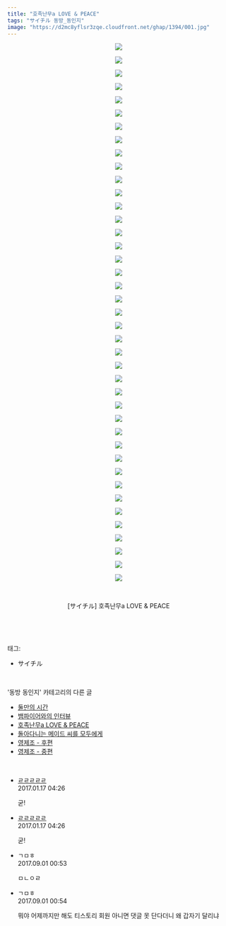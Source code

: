 ```yaml
---
title: "호족난무a LOVE & PEACE"
tags: "サイチル 동방_동인지"
image: "https://d2mc8yflsr3zqe.cloudfront.net/ghap/1394/001.jpg"
---
```

<div class="article">
<p style="text-align: center; clear: none; float: none;"><img src="{{ site.imgserver2 }}/ghap/1394/001.jpg"/></p>
<p style="text-align: center; clear: none; float: none;"><img src="{{ site.imgserver2 }}/ghap/1394/002.jpg"/></p>
<p style="text-align: center; clear: none; float: none;"><img src="{{ site.imgserver2 }}/ghap/1394/003.jpg"/></p>
<p style="text-align: center; clear: none; float: none;"><img src="{{ site.imgserver2 }}/ghap/1394/004.jpg"/></p>
<p style="text-align: center; clear: none; float: none;"><img src="{{ site.imgserver2 }}/ghap/1394/005.jpg"/></p>
<p style="text-align: center; clear: none; float: none;"><img src="{{ site.imgserver2 }}/ghap/1394/006.jpg"/></p>
<p style="text-align: center; clear: none; float: none;"><img src="{{ site.imgserver2 }}/ghap/1394/007.jpg"/></p>
<p style="text-align: center; clear: none; float: none;"><img src="{{ site.imgserver2 }}/ghap/1394/008.jpg"/></p>
<p style="text-align: center; clear: none; float: none;"><img src="{{ site.imgserver2 }}/ghap/1394/009.jpg"/></p>
<p style="text-align: center; clear: none; float: none;"><img src="{{ site.imgserver2 }}/ghap/1394/010.jpg"/></p>
<p style="text-align: center; clear: none; float: none;"><img src="{{ site.imgserver2 }}/ghap/1394/011.jpg"/></p>
<p style="text-align: center; clear: none; float: none;"><img src="{{ site.imgserver2 }}/ghap/1394/012.jpg"/></p>
<p style="text-align: center; clear: none; float: none;"><img src="{{ site.imgserver2 }}/ghap/1394/013.jpg"/></p>
<p style="text-align: center; clear: none; float: none;"><img src="{{ site.imgserver2 }}/ghap/1394/014.jpg"/></p>
<p style="text-align: center; clear: none; float: none;"><img src="{{ site.imgserver2 }}/ghap/1394/015.jpg"/></p>
<p style="text-align: center; clear: none; float: none;"><img src="{{ site.imgserver2 }}/ghap/1394/016.jpg"/></p>
<p style="text-align: center; clear: none; float: none;"><img src="{{ site.imgserver2 }}/ghap/1394/017.jpg"/></p>
<p style="text-align: center; clear: none; float: none;"><img src="{{ site.imgserver2 }}/ghap/1394/018.jpg"/></p>
<p style="text-align: center; clear: none; float: none;"><img src="{{ site.imgserver2 }}/ghap/1394/019.jpg"/></p>
<p style="text-align: center; clear: none; float: none;"><img src="{{ site.imgserver2 }}/ghap/1394/020.jpg"/></p>
<p style="text-align: center; clear: none; float: none;"><img src="{{ site.imgserver2 }}/ghap/1394/021.jpg"/></p>
<p style="text-align: center; clear: none; float: none;"><img src="{{ site.imgserver2 }}/ghap/1394/022.jpg"/></p>
<p style="text-align: center; clear: none; float: none;"><img src="{{ site.imgserver2 }}/ghap/1394/023.jpg"/></p>
<p style="text-align: center; clear: none; float: none;"><img src="{{ site.imgserver2 }}/ghap/1394/024.jpg"/></p>
<p style="text-align: center; clear: none; float: none;"><img src="{{ site.imgserver2 }}/ghap/1394/025.jpg"/></p>
<p style="text-align: center; clear: none; float: none;"><img src="{{ site.imgserver2 }}/ghap/1394/026.jpg"/></p>
<p style="text-align: center; clear: none; float: none;"><img src="{{ site.imgserver2 }}/ghap/1394/027.jpg"/></p>
<p style="text-align: center; clear: none; float: none;"><img src="{{ site.imgserver2 }}/ghap/1394/028.jpg"/></p>
<p style="text-align: center; clear: none; float: none;"><img src="{{ site.imgserver2 }}/ghap/1394/029.jpg"/></p>
<p style="text-align: center; clear: none; float: none;"><img src="{{ site.imgserver2 }}/ghap/1394/030.jpg"/></p>
<p style="text-align: center; clear: none; float: none;"><img src="{{ site.imgserver2 }}/ghap/1394/031.jpg"/></p>
<p style="text-align: center; clear: none; float: none;"><img src="{{ site.imgserver2 }}/ghap/1394/032.jpg"/></p>
<p style="text-align: center; clear: none; float: none;"><img src="{{ site.imgserver2 }}/ghap/1394/033.jpg"/></p>
<p style="text-align: center; clear: none; float: none;"><img src="{{ site.imgserver2 }}/ghap/1394/034.jpg"/></p>
<p style="text-align: center; clear: none; float: none;"><img src="{{ site.imgserver2 }}/ghap/1394/035.jpg"/></p>
<p style="text-align: center; clear: none; float: none;"><img src="{{ site.imgserver2 }}/ghap/1394/036.jpg"/></p>
<p style="text-align: center; clear: none; float: none;"><img src="{{ site.imgserver2 }}/ghap/1394/037.jpg"/></p>
<p style="text-align: center; clear: none; float: none;"><img src="{{ site.imgserver2 }}/ghap/1394/038.jpg"/></p>
<p style="text-align: center; clear: none; float: none;"><img src="{{ site.imgserver2 }}/ghap/1394/039.jpg"/></p>
<p style="text-align: center; clear: none; float: none;"><img src="{{ site.imgserver2 }}/ghap/1394/040.jpg"/></p>
<p style="text-align: center; clear: none; float: none;"><img src="{{ site.imgserver2 }}/ghap/1394/041.jpg"/></p>
<p style="text-align: center; clear: none; float: none;"><br/></p>
<p style="text-align: center; clear: none; float: none;">[サイチル] 호족난무a LOVE &amp; PEACE</p>
<p><br/></p>
</div><br/>
<div class="tagTrail">
<p>태그: </p>
<ul>
<li>サイチル</li>
</ul>
</div><br/>
<div class="another">
<p>'동방 동인지' 카테고리의 다른 글</p>
<ul>
<li><a href="/ghap_1396">둘만의 시간</a></li>
<li><a href="/ghap_1395">뱀파이어와의 인터뷰</a></li>
<li><a href="/ghap_1394">호족난무a LOVE &amp; PEACE</a></li>
<li><a href="/ghap_1393">돌아다니는 메이드 씨를 모두에게</a></li>
<li><a href="/ghap_1391">영제조 - 후편</a></li>
<li><a href="/ghap_1390">영제조 - 중편</a></li>
</ul>
</div><br/>
<div class="cb_module cb_fluid">
<div class="cb_wrt cb_profile">
<div class="comment">
<ul>
<li class="cb_thumb_off" id="comment14893465">
<div class="cb_comment_area">
<div class="cb_info_area">
<div class="cb_section">
<span class="cb_nick_name"> <a href="http:/" onclick="return openLinkInNewWindow(this)">ㄹㄹㄹㄹㄹ</a></span>
</div>
<div class="cb_section">
<span class="cb_date">2017.01.17 04:26 </span>
</div>
</div>
<div class="cb_dsc_comment">
<p class="cb_dsc">
											굳!
										</p>
</div>
</div></li>
<li class="cb_thumb_off" id="comment14893466">
<div class="cb_comment_area">
<div class="cb_info_area">
<div class="cb_section">
<span class="cb_nick_name"> <a href="http:/" onclick="return openLinkInNewWindow(this)">ㄹㄹㄹㄹㄹ</a></span>
</div>
<div class="cb_section">
<span class="cb_date">2017.01.17 04:26 </span>
</div>
</div>
<div class="cb_dsc_comment">
<p class="cb_dsc">
											굳!
										</p>
</div>
</div></li>
<li class="cb_thumb_off" id="comment15073342">
<div class="cb_comment_area">
<div class="cb_info_area">
<div class="cb_section">
<span class="cb_nick_name">ㄱㅁㅎ</span>
</div>
<div class="cb_section">
<span class="cb_date">2017.09.01 00:53 </span>
</div>
</div>
<div class="cb_dsc_comment">
<p class="cb_dsc">
											ㅁㄴㅇㄹ
										</p>
</div>
</div></li>
<li class="cb_thumb_off" id="comment15073343">
<div class="cb_comment_area">
<div class="cb_info_area">
<div class="cb_section">
<span class="cb_nick_name">ㄱㅁㅎ</span>
</div>
<div class="cb_section">
<span class="cb_date">2017.09.01 00:54 </span>
</div>
</div>
<div class="cb_dsc_comment">
<p class="cb_dsc">
											뭐야 어제까지만 해도 티스토리 회원 아니면 댓글 못 단다더니 왜 갑자기 달리냐
										</p>
</div>
</div></li>
</ul>
</div>
</div><!-- commentList close -->
</div><br/>
